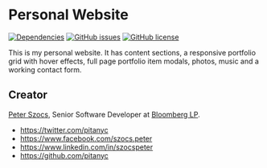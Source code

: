 # Personal Website

[![Dependencies](https://david-dm.org/pitanyc/peter.szocs.info.svg)](https://raw.githubusercontent.com/pitanyc/peter.szocs.info/master/package.json)
[![GitHub issues](https://img.shields.io/github/issues/pitanyc/peter.szocs.info.svg)](https://github.com/pitanyc/peter.szocs.info/issues)
[![GitHub license](https://img.shields.io/badge/license-Apache%202-blue.svg)](https://raw.githubusercontent.com/pitanyc/peter.szocs.info/master/LICENSE.md)

This is my personal website.  It has content sections, a responsive portfolio grid with hover effects, full page portfolio item modals, photos, music and a working contact form.

## Creator

[Peter Szocs](http://peter.szocs.info/), Senior Software Developer at [Bloomberg LP](http://www.bloomberg.com/).

* https://twitter.com/pitanyc
* https://www.facebook.com/szocs.peter
* https://www.linkedin.com/in/szocspeter
* https://github.com/pitanyc
